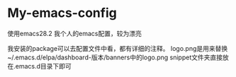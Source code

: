 # My-emacs-config
使用emacs28.2
我个人的emacs配置，较为漂亮

我安装的package可以去配置文件中看，都有详细的注释。
logo.png是用来替换~/.emacs.d/elpa/dashboard-版本/banners中的logo.png
snippet文件夹直接放在.emacs.d目录下即可
